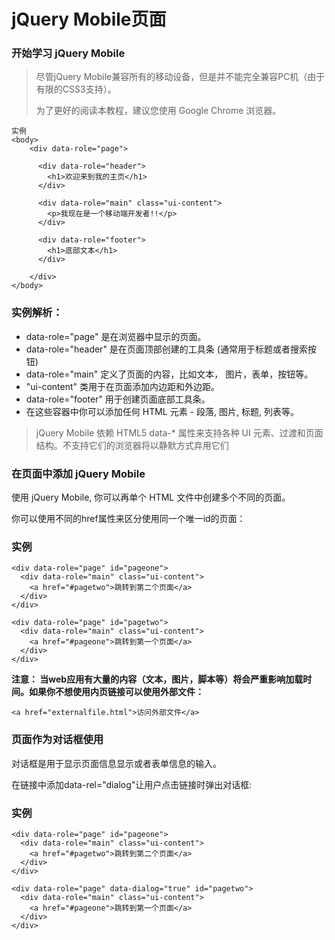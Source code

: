 # jQuery Mobile页面

### 开始学习 jQuery Mobile

>尽管jQuery Mobile兼容所有的移动设备，但是并不能完全兼容PC机（由于有限的CSS3支持）。 
>
>为了更好的阅读本教程，建议您使用 Google Chrome 浏览器。

	实例
	<body>
		<div data-role="page">
		
		  <div data-role="header">
		    <h1>欢迎来到我的主页</h1>
		  </div>
		
		  <div data-role="main" class="ui-content">
		    <p>我现在是一个移动端开发者!!</p>
		  </div>
		
		  <div data-role="footer">
		    <h1>底部文本</h1>
		  </div>
		
		</div>
	</body>

### 实例解析：

- data-role="page" 是在浏览器中显示的页面。
- data-role="header" 是在页面顶部创建的工具条 (通常用于标题或者搜索按钮)
- data-role="main" 定义了页面的内容，比如文本， 图片，表单，按钮等。
- "ui-content" 类用于在页面添加内边距和外边距。
- data-role="footer" 用于创建页面底部工具条。
- 在这些容器中你可以添加任何 HTML 元素 - 段落, 图片, 标题, 列表等。

> jQuery Mobile 依赖 HTML5 data-* 属性来支持各种 UI 元素、过渡和页面结构。不支持它们的浏览器将以静默方式弃用它们

### 在页面中添加 jQuery Mobile

使用 jQuery Mobile, 你可以再单个 HTML 文件中创建多个不同的页面。

你可以使用不同的href属性来区分使用同一个唯一id的页面：

### 实例

	<div data-role="page" id="pageone">
	  <div data-role="main" class="ui-content">
	    <a href="#pagetwo">跳转到第二个页面</a>
	  </div>
	</div>
	
	<div data-role="page" id="pagetwo">
	  <div data-role="main" class="ui-content">
	    <a href="#pageone">跳转到第一个页面</a>
	  </div>
	</div>

**注意： 当web应用有大量的内容（文本，图片，脚本等）将会严重影响加载时间。如果你不想使用内页链接可以使用外部文件：**

	<a href="externalfile.html">访问外部文件</a>

### 页面作为对话框使用

对话框是用于显示页面信息显示或者表单信息的输入。

在链接中添加data-rel="dialog"让用户点击链接时弹出对话框:

### 实例

	<div data-role="page" id="pageone">
	  <div data-role="main" class="ui-content">
	    <a href="#pagetwo">跳转到第二个页面</a>
	  </div>
	</div>
	
	<div data-role="page" data-dialog="true" id="pagetwo">
	  <div data-role="main" class="ui-content">
	    <a href="#pageone">跳转到第一个页面</a>
	  </div>
	</div>




